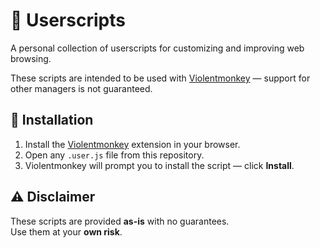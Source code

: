 # 🧩 Userscripts

A personal collection of userscripts for customizing and improving web browsing.

These scripts are intended to be used with [Violentmonkey](https://violentmonkey.github.io/) — support for other managers is not guaranteed.

## 🚀 Installation

1. Install the [Violentmonkey](https://violentmonkey.github.io/) extension in your browser.
2. Open any `.user.js` file from this repository.
3. Violentmonkey will prompt you to install the script — click **Install**.

## ⚠️ Disclaimer

These scripts are provided **as-is** with no guarantees.  
Use them at your **own risk**.
